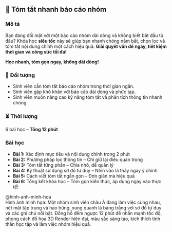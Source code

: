 ## 📌 Tóm tắt nhanh báo cáo nhóm

### Mô tả  
Bạn đang đối mặt với một báo cáo nhóm dài dòng và không biết bắt đầu từ đâu? Khóa học **siêu tốc** này sẽ giúp bạn nhanh chóng nắm bắt, chọn lọc và tóm tắt nội dung chính một cách hiệu quả. **Giải quyết vấn đề ngay, tiết kiệm thời gian và công sức tối đa!**

**Học nhanh, tóm gọn ngay, không dài dòng!**

### 🎯 Đối tượng  
- Sinh viên cần tóm tắt báo cáo nhóm trong thời gian ngắn.
- Sinh viên gặp khó khăn với báo cáo dài dòng và phức tạp.
- Sinh viên muốn nâng cao kỹ năng tóm tắt và phân tích thông tin nhanh chóng.

### ⏳ Thời lượng  
6 bài học – **Tổng 12 phút**  

### Bài học  
- **Bài 1:** Xác định mục tiêu và nội dung chính trong 2 phút  
- **Bài 2:** Phương pháp lọc thông tin – Chỉ giữ lại điều quan trọng  
- **Bài 3:** Tóm tắt từng phần – Chia nhỏ, dễ quản lý  
- **Bài 4:** Kỹ thuật sử dụng sơ đồ tư duy – Nhìn vào là thấy ngay ý chính  
- **Bài 5:** Cách viết tóm tắt ngắn gọn – Đơn giản mà hiệu quả  
- **Bài 6:** Tổng kết khóa học – Tóm gọn kiến thức, áp dụng ngay vào thực tế!

@hinh-anh-minh-hoa  
Hình ảnh minh họa: Một nhóm sinh viên châu Á đang làm việc cùng nhau, nét mặt tập trung và hào hứng, xung quanh là bảng trắng với sơ đồ tư duy và các ghi chú nổi bật. Đồng hồ đếm ngược 12 phút để nhấn mạnh tốc độ, phong cách đồ họa 3D Render hiện đại, màu sắc sáng tạo, kích thích tinh thần học tập và làm việc nhóm hiệu quả.